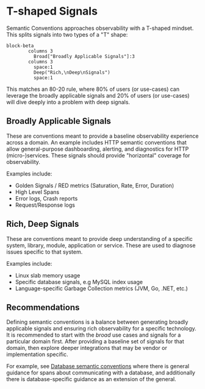 # T-shaped Signals

Semantic Conventions approaches observability with a T-shaped mindset. This
splits signals into two types of a "T" shape:

```mermaid
block-beta
        columns 3
          Broad["Broadly Applicable Signals"]:3
        columns 3
          space:1
          Deep("Rich,\nDeep\nSignals")
          space:1
```

This matches an 80-20 rule, where 80% of users (or use-cases) can leverage the
broadly applicable signals and 20% of users (or use-cases) will dive deeply into
a problem with deep signals.

## Broadly Applicable Signals

These are conventions meant to provide a baseline observability experience
across a domain. An example includes HTTP semantic conventions that allow
general-purpose dashboarding, alerting, and diagnostics for HTTP
(micro-)services. These signals should provide "horizontal" coverage for
observability.

Examples include:

- Golden Signals / RED metrics (Saturation, Rate, Error, Duration)
- High Level Spans
- Error logs, Crash reports
- Request/Response logs

## Rich, Deep Signals

These are conventions meant to provide deep understanding of a specific
system, library, module, application or service. These are used to diagnose
issues specific to that system.

Examples include:

- Linux slab memory usage
- Specific database signals, e.g MySQL index usage
- Language-specific Garbage Collection metrics (JVM, Go, .NET, etc.)

## Recommendations

Defining semantic conventions is a balance between generating
broadly applicable signals and ensuring rich observability for a specific
technology. It is recommended to start with the _broad_ use cases and signals
for a particular domain first. After providing a baseline set of signals for
that domain, then explore deeper integrations that may be vendor or
implementation specific.

For example, see [Database semantic conventions](/docs/database/README.md) where
there is general guidance for spans about communicating with a database, and
additionally there is database-specific guidance as an extension of the general.
